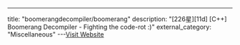 ---
title: "boomerangdecompiler/boomerang"
description: "[226星][11d] [C++]  Boomerang Decompiler - Fighting the code-rot :)"
external_category: "Miscellaneous"
---[Visit Website](https://github.com/BoomerangDecompiler/boomerang)

